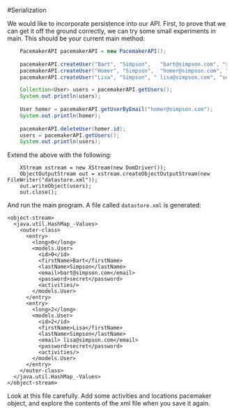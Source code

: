#Serialization

We would like to incorporate persistence into our API. First, to prove that we can get it off the ground correctly, we can try some small experiments in main. This should be your current main method:

~~~java
    PacemakerAPI pacemakerAPI = new PacemakerAPI();
    
    pacemakerAPI.createUser("Bart", "Simpson",   "bart@simpson.com", "secret");
    pacemakerAPI.createUser("Homer", "Simpson",  "homer@simpson.com", "secret");
    pacemakerAPI.createUser("Lisa", "Simpson", " lisa@simpson.com", "secret");

    Collection<User> users = pacemakerAPI.getUsers();
    System.out.println(users);
    
    User homer = pacemakerAPI.getUserByEmail("homer@simpson.com");
    System.out.println(homer);
    
    pacemakerAPI.deleteUser(homer.id);
    users = pacemakerAPI.getUsers();
    System.out.println(users);
~~~

Extend the above with the following:

~~~
    XStream xstream = new XStream(new DomDriver());
    ObjectOutputStream out = xstream.createObjectOutputStream(new FileWriter("datastore.xml"));
    out.writeObject(users);
    out.close();
~~~

And run the main program. A file called `datastore.xml` is generated:

~~~
<object-stream>
  <java.util.HashMap_-Values>
    <outer-class>
      <entry>
        <long>0</long>
        <models.User>
          <id>0</id>
          <firstName>Bart</firstName>
          <lastName>Simpson</lastName>
          <email>bart@simpson.com</email>
          <password>secret</password>
          <activities/>
        </models.User>
      </entry>
      <entry>
        <long>2</long>
        <models.User>
          <id>2</id>
          <firstName>Lisa</firstName>
          <lastName>Simpson</lastName>
          <email> lisa@simpson.com</email>
          <password>secret</password>
          <activities/>
        </models.User>
      </entry>
    </outer-class>
  </java.util.HashMap_-Values>
</object-stream>
~~~

Look at this file carefully. Add some activities and locations pacemaker object, and explore the contents of the xml file when you save it again.


